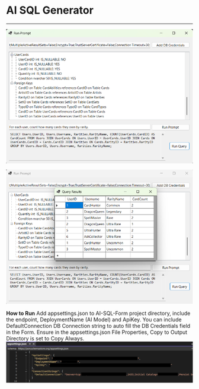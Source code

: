 # AI SQL Generator #
----------
![App screenshot1](AI-SQL-Generator/images/AISQLGeneratorScreenshot.png)

![App screenshot1](AI-SQL-Generator/images/ShowResultsScreenshot.png)

**How to Run**
Add appsettings.json to AI-SQL-Form project directory, include the endpoint, DeploymentName (AI Model) and ApiKey. You can include DefaultConnection DB Connection string to auto fill the DB Credentials field in the Form. Ensure in the appsettings.json File Properties, Copy to Output Directory is set to Copy Always. 
![Description](AI-SQL-Generator/images/AppSettingsInstructions.png)
